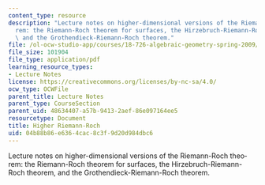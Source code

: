 ```yaml
---
content_type: resource
description: "Lecture notes on higher-dimensional versions of the Riemann-Roch theo\xAD\
  rem: the Riemann-Roch theorem for surfaces, the Hirzebruch-Riemann-Roch theorem,\
  \ and the Grothendieck-Riemann-Roch theorem."
file: /ol-ocw-studio-app/courses/18-726-algebraic-geometry-spring-2009/04b88b86e6364cac8c3f9d20d984dbc6_MIT18_726s09_lec26_higher_riemann_roch.pdf
file_size: 101904
file_type: application/pdf
learning_resource_types:
- Lecture Notes
license: https://creativecommons.org/licenses/by-nc-sa/4.0/
ocw_type: OCWFile
parent_title: Lecture Notes
parent_type: CourseSection
parent_uid: 48634407-a57b-9413-2aef-86e097164ee5
resourcetype: Document
title: Higher Riemann-Roch
uid: 04b88b86-e636-4cac-8c3f-9d20d984dbc6
---
```

Lecture notes on higher-dimensional versions of the Riemann-Roch theo­rem: the Riemann-Roch theorem for surfaces, the Hirzebruch-Riemann-Roch theorem, and the Grothendieck-Riemann-Roch theorem.